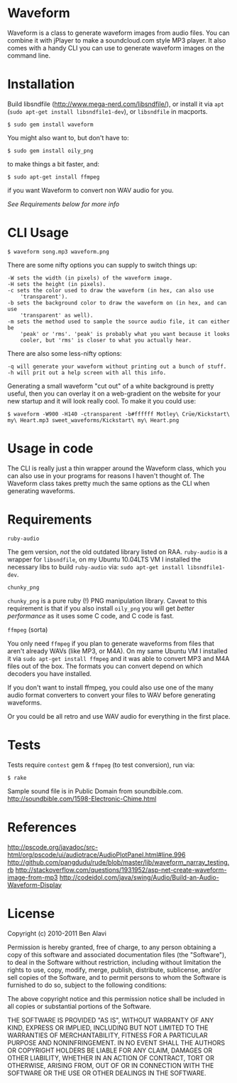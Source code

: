 Waveform
========

Waveform is a class to generate waveform images from audio files. You can
combine it with jPlayer to make a soundcloud.com style MP3 player. It also
comes with a handy CLI you can use to generate waveform images on the command
line.

Installation
============

Build libsndfile (http://www.mega-nerd.com/libsndfile/), or install it via `apt`
(`sudo apt-get install libsndfile1-dev`), or `libsndfile` in macports.

    $ sudo gem install waveform

You might also want to, but don't have to:

    $ sudo gem install oily_png
    
to make things a bit faster, and:

    $ sudo apt-get install ffmpeg
    
if you want Waveform to convert non WAV audio for you.

_See Requirements below for more info_

CLI Usage
=========

    $ waveform song.mp3 waveform.png

There are some nifty options you can supply to switch things up:

    -W sets the width (in pixels) of the waveform image.
    -H sets the height (in pixels).
    -c sets the color used to draw the waveform (in hex, can also use
        'transparent').
    -b sets the background color to draw the waveform on (in hex, and can use
        'transparent' as well).
    -m sets the method used to sample the source audio file, it can either be
        'peak' or 'rms'. 'peak' is probably what you want because it looks
        cooler, but 'rms' is closer to what you actually hear.

There are also some less-nifty options:

    -q will generate your waveform without printing out a bunch of stuff.
    -h will prit out a help screen with all this info.

Generating a small waveform "cut out" of a white background is pretty useful,
then you can overlay it on a web-gradient on the website for your new startup
and it will look really cool. To make it you could use:

    $ waveform -W900 -H140 -ctransparent -b#ffffff Motley\ Crüe/Kickstart\ my\ Heart.mp3 sweet_waveforms/Kickstart\ my\ Heart.png

Usage in code
=============

The CLI is really just a thin wrapper around the Waveform class, which you can
also use in your programs for reasons I haven't thought of. The Waveform class
takes pretty much the same options as the CLI when generating waveforms.

Requirements
============

`ruby-audio`

The gem version, *not* the old outdated library listed on RAA. `ruby-audio` is
a wrapper for `libsndfile`, on my Ubuntu 10.04LTS VM I installed the necessary
libs to build `ruby-audio` via: `sudo apt-get install libsndfile1-dev`.

`chunky_png`

`chunky_png` is a pure ruby (!) PNG manipulation library. Caveat to this
requirement is that if you also install `oily_png` you will get *better
performance* as it uses some C code, and C code is fast.

`ffmpeg` (sorta)

You only need `ffmpeg` if you plan to generate waveforms from files that aren't
already WAVs (like MP3, or M4A). On my same Ubuntu VM I installed it via `sudo
apt-get install ffmpeg` and it was able to convert MP3 and M4A files out of the
box. The formats you can convert depend on which decoders you have installed.

If you don't want to install ffmpeg, you could also use one of the many audio
format converters to convert your files to WAV before generating waveforms.

Or you could be all retro and use WAV audio for everything in the first place.

Tests
=====

Tests require `contest` gem & `ffmpeg` (to test conversion), run via:

    $ rake

Sample sound file is in Public Domain from soundbible.com.
<http://soundbible.com/1598-Electronic-Chime.html>

References
==========

<http://pscode.org/javadoc/src-html/org/pscode/ui/audiotrace/AudioPlotPanel.html#line.996>
<http://github.com/pangdudu/rude/blob/master/lib/waveform_narray_testing.rb>
<http://stackoverflow.com/questions/1931952/asp-net-create-waveform-image-from-mp3>
<http://codeidol.com/java/swing/Audio/Build-an-Audio-Waveform-Display>

License
=======

Copyright (c) 2010-2011 Ben Alavi

Permission is hereby granted, free of charge, to any person obtaining a copy of
this software and associated documentation files (the "Software"), to deal in
the Software without restriction, including without limitation the rights to
use, copy, modify, merge, publish, distribute, sublicense, and/or sell copies
of the Software, and to permit persons to whom the Software is furnished to do
so, subject to the following conditions:

The above copyright notice and this permission notice shall be included in all
copies or substantial portions of the Software.

THE SOFTWARE IS PROVIDED "AS IS", WITHOUT WARRANTY OF ANY KIND, EXPRESS OR
IMPLIED, INCLUDING BUT NOT LIMITED TO THE WARRANTIES OF MERCHANTABILITY,
FITNESS FOR A PARTICULAR PURPOSE AND NONINFRINGEMENT. IN NO EVENT SHALL THE
AUTHORS OR COPYRIGHT HOLDERS BE LIABLE FOR ANY CLAIM, DAMAGES OR OTHER
LIABILITY, WHETHER IN AN ACTION OF CONTRACT, TORT OR OTHERWISE, ARISING FROM,
OUT OF OR IN CONNECTION WITH THE SOFTWARE OR THE USE OR OTHER DEALINGS IN THE
SOFTWARE.
